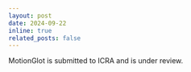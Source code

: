 ```yaml
---
layout: post
date: 2024-09-22 
inline: true
related_posts: false
---
```


MotionGlot is submitted to ICRA and is under review.